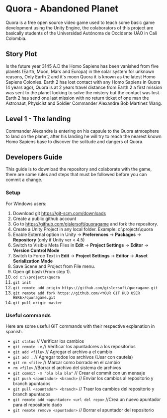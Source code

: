 # Quora - Abandoned Planet

Quora is a free open source video game used to teach some basic game development using the Unity Engine, the colaborators of this project are basically students of the Universidad Autónoma de Occidente UAO in Cali Colombia.

## Story Plot

Is the future year 3145 A.D the Homo Sapiens has been vanished from five planets (Earth, Moon, Mars and Europa) in the solar system for unknown reasons, Only Earth 2 and it´s moon Quora it is known as the latest Homo Sapiens Colonies. Earth 2 has lost contact with any Homo Sapiens in Quora (4 years ago),  Quora is at 2 years travel distance from Earth 2 a first mission was sent to the planet looking to solve the mistery but the contact was lost. Earth 2 has send one last mission with no return ticket of one man the Astronaut, Physicist and Soldier Commander Alexandre Bob Martinez Wang.

## Level 1 - The landing

Commander Alexandre is entering on his capsule to the Quora atmosphere to land on the planet, after his landing he will try to reach the nearest known Homo Sapiens base to discover the solitude and dangers of Quora.

## Developers Guide

This guide is to download the repository and colaborate with the game, there are some rules and steps that must be followed before you can commit a change.

### Setup

For Windows users:

1. Download git https://git-scm.com/downloads
2. Create a public github account
3. Go to https://github.com/gislersoft/quoragame and fork the repository.
4. Create a Unity Project in any local folder. Example: c:\\projects\quora
5. Enable External option in Unity → **Preferences** → **Packages** → **Repository** (only if Unity ver < 4.5)
6. Switch to Visible Meta Files in **Edit** → **Project Settings** → **Editor** → **Version Control Mode**
7. Switch to Force Text in **Edit** → **Project Settings** → **Editor** → **Asset Serialization Mode**
8. Save Scene and Project from File menu.
9. Open git bash (From step 1).
10. ``` cd c:\\projects\quora ```
11. ``` git init ```
12. ``` git remote add origin https://github.com/gislersoft/quoragame.git ```
13. ``` git remote add fork https://github.com/<YOUR GIT HUB USER HERE>/quoragame.git ```
14. ``` git pull origin master ```

### Useful commands

Here are some useful GIT commands with their respective explanation in spanish.

- ```git status``` // Verificar los cambios
- ```git remote -v``` // Verificar los apuntadores a los repositorios
- ```git add <file>``` // Agregar el archivo a el cambio
- ```git add .``` // Agregar todos los archivos (Usar con cautela)
- ```git rm <file>``` // Marcar como borrado en el cambio
- ```rm <file>``` //Borrar el archivo del sistema de archivos
- ```git commit -m "bla bla bla"``` // Crear el commit con un mensaje
- ```git push <apuntador> <branch>``` // Enviar los cambios al repositorio y branch apuntados
- ```git pull <apuntador> <branch>``` // Traer los cambios del repositorio y branch apuntados
- ```git remote add <apuntador> <url del repo>``` //Crea un nuevo apuntador para el repositorio dado
- ```git remote remove <apuntador>``` // Borrar el apuntador del repositorio
